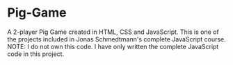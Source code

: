 # Pig-Game
A 2-player Pig Game created in HTML, CSS and JavaScript. This is one of the projects included in Jonas Schmedtmann's complete JavaScript course. 
NOTE: I do not own this code. I have only written the complete JavaScript code in this project.

